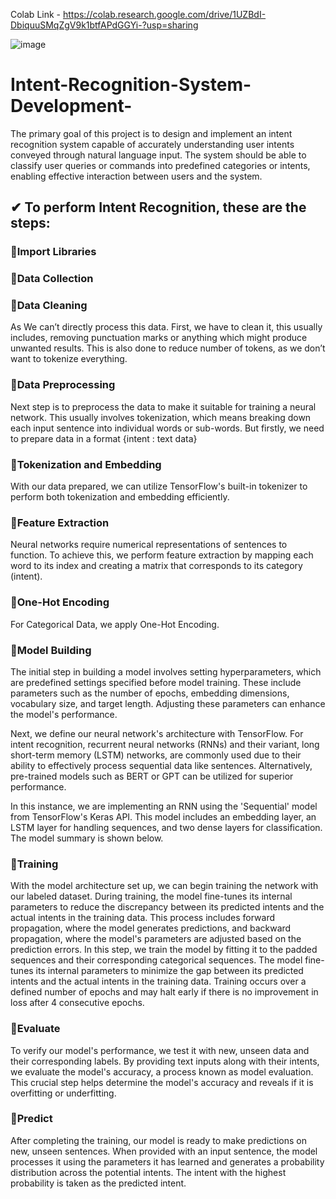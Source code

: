 Colab Link - https://colab.research.google.com/drive/1UZBdI-DbiquuSMqZgV9k1btfAPdGGYi-?usp=sharing

![image](https://github.com/arizzaa13/Intent-Recognition-System-Development-/assets/78647475/8c9b23ec-b017-4b0d-accf-5b7aa09e51a0)
# Intent-Recognition-System-Development-
The primary goal of this project is to design and implement an intent recognition system capable of accurately understanding user intents conveyed through natural language input. The system should be able to classify user queries or commands into predefined categories or intents, enabling effective interaction between users and the system.

## ✔ To perform Intent Recognition, these are the steps:

### 🔳Import Libraries

### 🔳Data Collection

### 🔳Data Cleaning 
As We can’t directly process this data. First, we have to clean it, this usually includes, removing punctuation marks or anything which might produce unwanted results. This is also done to reduce number of tokens, as we don’t want to tokenize everything.

### 🔳Data Preprocessing
Next step is to preprocess the data to make it suitable for training a neural network. This usually involves tokenization, which means breaking down each input sentence into individual words or sub-words.
But firstly, we need to prepare data in a format {intent : text data}

### 🔳Tokenization and Embedding 
With our data prepared, we can utilize TensorFlow's built-in tokenizer to perform both tokenization and embedding efficiently.

### 🔳Feature Extraction
Neural networks require numerical representations of sentences to function. To achieve this, we perform feature extraction by mapping each word to its index and creating a matrix that corresponds to its category (intent).

### 🔳One-Hot Encoding
For Categorical Data, we apply One-Hot Encoding.

### 🔳Model Building
The initial step in building a model involves setting hyperparameters, which are predefined settings specified before model training. These include parameters such as the number of epochs, embedding dimensions, vocabulary size, and target length. Adjusting these parameters can enhance the model's performance.

Next, we define our neural network's architecture with TensorFlow. For intent recognition, recurrent neural networks (RNNs) and their variant, long short-term memory (LSTM) networks, are commonly used due to their ability to effectively process sequential data like sentences. Alternatively, pre-trained models such as BERT or GPT can be utilized for superior performance.

In this instance, we are implementing an RNN using the 'Sequential' model from TensorFlow's Keras API. This model includes an embedding layer, an LSTM layer for handling sequences, and two dense layers for classification. The model summary is shown below.

### 🔳Training
With the model architecture set up, we can begin training the network with our labeled dataset. During training, the model fine-tunes its internal parameters to reduce the discrepancy between its predicted intents and the actual intents in the training data. This process includes forward propagation, where the model generates predictions, and backward propagation, where the model's parameters are adjusted based on the prediction errors.
In this step, we train the model by fitting it to the padded sequences and their corresponding categorical sequences. The model fine-tunes its internal parameters to minimize the gap between its predicted intents and the actual intents in the training data. Training occurs over a defined number of epochs and may halt early if there is no improvement in loss after 4 consecutive epochs.

### 🔳Evaluate
To verify our model's performance, we test it with new, unseen data and their corresponding labels. By providing text inputs along with their intents, we evaluate the model's accuracy, a process known as model evaluation. This crucial step helps determine the model's accuracy and reveals if it is overfitting or underfitting.

### 🔳Predict
After completing the training, our model is ready to make predictions on new, unseen sentences. When provided with an input sentence, the model processes it using the parameters it has learned and generates a probability distribution across the potential intents. The intent with the highest probability is taken as the predicted intent.








